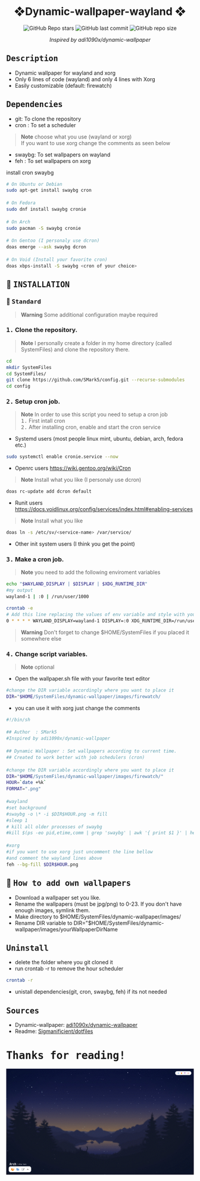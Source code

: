 <div align="center">

# ❖Dynamic-wallpaper-wayland ❖

![GitHub Repo stars](https://img.shields.io/github/stars/SMark5/dynamic-wallpaper-wayland?style=for-the-badge&labelColor=1B2330&color=807EDD) ![GitHub last commit](https://img.shields.io/github/last-commit/SMark5/dynamic-wallpaper-wayland?style=for-the-badge&labelColor=1B2330&color=807EDD) ![GitHub repo size](https://img.shields.io/github/repo-size/SMark5/dynamic-wallpaper-wayland?style=for-the-badge&labelColor=1B2330&color=807EDD)

*Inspired by adi1090x/dynamic-wallpaper*

</div>

## <samp>Description</samp>

- Dynamic wallpaper for wayland and xorg
- Only 6 lines of code (wayland) and only 4 lines with Xorg
- Easily customizable (default: firewatch)

## <samp>Dependencies</samp>

- git: To clone the repository
- cron : To set a scheduler
> **Note**
> choose what you use (wayland or xorg) <br>
> If you want to use xorg change the comments as seen below
- swaybg: To set wallpapers on wayland
- feh : To set wallpapers on xorg 

install cron swaybg
```bash
# On Ubuntu or Debian
sudo apt-get install swaybg cron

# On Fedora
sudo dnf install swaybg cronie

# On Arch 
sudo pacman -S swaybg cronie

# On Gentoo (I personaly use dcron)
doas emerge --ask swaybg dcron

# On Void (Install your favorite cron)
doas xbps-install -S swaybg <cron of your choice>
```

## :wrench: <samp>INSTALLATION</samp>

### :paperclip: <samp>Standard</samp>

> **Warning**
> Some additional configuration maybe required

### <kbd>1.</kbd> Clone the repository.

> **Note**
> I personally create a folder in my home directory (called SystemFiles) and clone the repository there.
```bash
cd 
mkdir SystemFiles
cd SystemFiles/
git clone https://github.com/SMark5/config.git --recurse-submodules
cd config
```
### <kbd>2.</kbd> Setup cron job.
> **Note**
> In order to use this script you need to setup a cron job <br>
<kbd>1.</kbd> First intall cron <br>
<kbd>2.</kbd> After installing cron, enable and start the cron service <br>
- Systemd users (most people linux mint, ubuntu, debian, arch, fedora etc.)
```bash
sudo systemctl enable cronie.service --now
```
- Openrc users
https://wiki.gentoo.org/wiki/Cron
> **Note**
> Install what you like (I personaly use dcron)
```bash
doas rc-update add dcron default
```
- Runit users
https://docs.voidlinux.org/config/services/index.html#enabling-services
> **Note**
> Install what you like
```bash
doas ln -s /etc/sv/<service-name> /var/service/
```
- Other init system users (I think you get the point)

### <kbd>3.</kbd> Make a cron job.
> **Note**
> you need to add the following enviroment variables

```bash
echo "$WAYLAND_DISPLAY | $DISPLAY | $XDG_RUNTIME_DIR"
#my output
wayland-1 | :0 | /run/user/1000
```

```bash
crontab -e
# Add this line replacing the values of env variable and style with yours
0 * * * * WAYLAND_DISPLAY=wayland-1 DISPLAY=:0 XDG_RUNTIME_DIR=/run/user/1000 $HOME/SystemFiles/dynamic-wallpaper-wayland/wallpaper.sh
```

> **Warning**
> Don't forget to change $HOME/SystemFiles if you placed it somewhere else

### <kbd>4.</kbd> Change script variables.
> **Note**
> optional
- Open the wallpaper.sh file with your favorite text editor

```bash
#change the DIR variable accordingly where you want to place it
DIR="$HOME/SystemFiles/dynamic-wallpaper/images/firewatch/
```
- you can use it with xorg  just change the comments

```bash
#!/bin/sh 

## Author  : SMark5
#Inspired by adi1090x/dynamic-wallpaper 

## Dynamic Wallpaper : Set wallpapers according to current time.
## Created to work better with job schedulers (cron)

#change the DIR variable accordingly where you want to place it
DIR="$HOME/SystemFiles/dynamic-wallpaper/images/firewatch/"
HOUR=`date +%k`
FORMAT=".png"

#wayland
#set background
#swaybg -o \* -i $DIR$HOUR.png -m fill
#sleep 1
# kill all older processes of swaybg
#kill $(ps -eo pid,etime,comm | grep 'swaybg' | awk '{ print $1 }' | head -n -1)

#xorg
#if you want to use xorg just uncomment the line bellow
#and comment the wayland lines above
feh --bg-fill $DIR$HOUR.png
```

## :bookmark_tabs: <samp>How to add own wallpapers</samp>

- Download a wallpaper set you like.
- Rename the wallpapers (must be jpg/png) to 0-23. If you don't have enough images, symlink them.
- Make directory to $HOME/SystemFiles/dynamic-wallpaper/images/
- Rename DIR variable to DIR="$HOME/SystemFiles/dynamic-wallpaper/images/yourWallpaperDirName

## <samp>Uninstall</samp>
- delete the folder where you git cloned it
- run crontab -r to remove the hour scheduler
```bash
crontab -r
```
- unistall dependencies(git, cron, swaybg, feh) if its not needed

## <samp>Sources</samp>

- Dynamic-wallpaper: [adi1090x/dynamic-wallpaper](https://github.com/adi1090x/dynamic-wallpaper)
- Readme: [Sigmanificient/dotfiles](https://github.com/Sigmanificient/dotfiles)

# <samp>Thanks for reading!</samp>

![alt dwall](https://raw.githubusercontent.com/adi1090x/files/master/dynamic-wallpaper/lakeside.gif)

